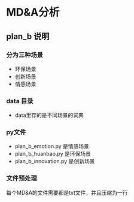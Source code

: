 # MD&A分析
## plan_b 说明
### 分为三种场景
- 环保场景
- 创新场景
- 情感场景
### data 目录
- data里存的是不同场景的词典
### py文件
- plan_b_emotion.py 是情感场景
- plan_b_huanbao.py 是环保场景
- plan_b_innovation.py 是创新场景
### 文件预处理
每个MD&A的文件需要都是txt文件，并且压缩为一行

